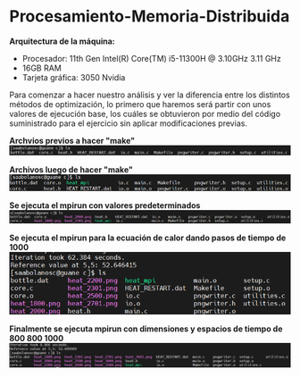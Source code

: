 # Procesamiento-Memoria-Distribuida

**Arquitectura de la máquina:**

- Procesador: 11th Gen Intel(R) Core(TM) i5-11300H @ 3.10GHz   3.11 GHz
- 16GB RAM
- Tarjeta gráfica: 3050 Nvidia

Para comenzar a hacer nuestro análisis y ver la diferencia entre los distintos métodos de optimización, lo primero que haremos será partir con unos valores de ejecución base, los cuáles se obtuvieron por medio del código suministrado para el ejercicio sin aplicar modificaciones previas.

**Archvios previos a hacer "make"**
![](imgs/Archivos.png)

**Archivos luego de hacer "make"**
![](https://github.com/Sntgo22/Procesamiento-Memoria-Distribuida/blob/main/imgs/Archivos%20post%20make.png)

**Se ejecuta el mpirun con valores predeterminados**
![](https://github.com/Sntgo22/Procesamiento-Memoria-Distribuida/blob/main/imgs/mpirun%20-np%208%20heat_mpi.png)

**Se ejecuta el mpirun para la ecuación de calor dando pasos de tiempo de 1000**
![](https://github.com/Sntgo22/Procesamiento-Memoria-Distribuida/blob/main/imgs/mpirun%20-np%208%20heat_mpi%20bottle.dat.png)

**Finalmente se ejecuta mpirun con dimensiones y espacios de tiempo de 800 800 1000**
![](https://github.com/Sntgo22/Procesamiento-Memoria-Distribuida/blob/main/imgs/mpirun%20-np%204%20heat_mpi%20800%20800%201000.png)
